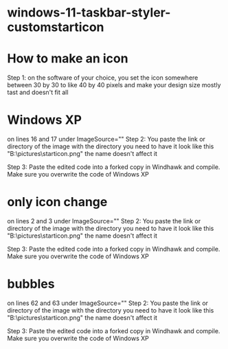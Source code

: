 # windows-11-taskbar-styler-customstarticon

# How to make an icon 

Step 1: on the software of your choice, you set the icon somewhere between 30 by 30 to like 40 by 40 pixels and make your design size mostly tast and doesn't fit all 

# Windows XP

on lines 16 and 17 under ImageSource=\"\"
Step 2: You paste the link or directory of the image with the directory you need to have it look like this \"B:\\pictures\\starticon.png\" the name doesn't affect it

Step 3: Paste the edited code into a forked copy in Windhawk and compile. Make sure you overwrite the code of Windows XP

# only icon change
on lines 2 and 3 under ImageSource=\"\"
Step 2: You paste the link or directory of the image with the directory you need to have it look like this \"B:\\pictures\\starticon.png\" the name doesn't affect it

Step 3: Paste the edited code into a forked copy in Windhawk and compile. Make sure you overwrite the code of Windows XP

# bubbles

on lines 62 and 63 under ImageSource=\"\"
Step 2: You paste the link or directory of the image with the directory you need to have it look like this \"B:\\pictures\\starticon.png\" the name doesn't affect it

Step 3: Paste the edited code into a forked copy in Windhawk and compile. Make sure you overwrite the code of Windows XP

